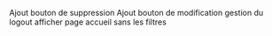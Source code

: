 Ajout bouton de suppression
 Ajout bouton de modification
 gestion du logout
 afficher page accueil sans les filtres